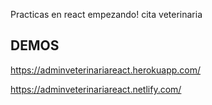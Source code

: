 Practicas en react empezando! cita veterinaria

## DEMOS
https://adminveterinariareact.herokuapp.com/

https://adminveterinariareact.netlify.com/
